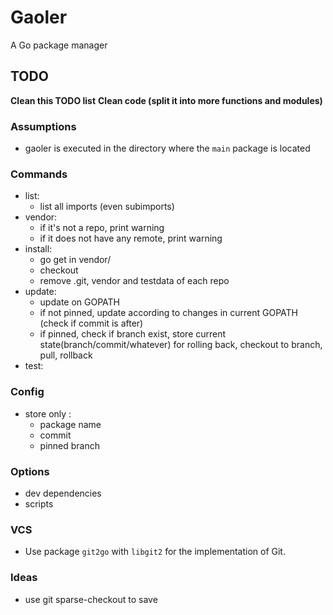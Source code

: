 # Gaoler

A Go package manager

## TODO

**Clean this TODO list**
**Clean code (split it into more functions and modules)**

### Assumptions

* gaoler is executed in the directory where the `main` package is located

### Commands

* list:
  - list all imports (even subimports)
* vendor:
  - if it's not a repo, print warning
  - if it does not have any remote, print warning
* install:
  - go get in vendor/
  - checkout
  - remove .git, vendor and testdata of each repo
* update:
  - update on GOPATH
  - if not pinned, update according to changes in current GOPATH (check if commit is after)
  - if pinned, check if branch exist, store current state(branch/commit/whatever) for rolling back, checkout to branch, pull, rollback
* test:

### Config

* store only :
  - package name
  - commit
  - pinned branch

### Options

* dev dependencies
* scripts

### VCS

* Use package `git2go` with `libgit2` for the implementation of Git.

### Ideas
* use git sparse-checkout to save
